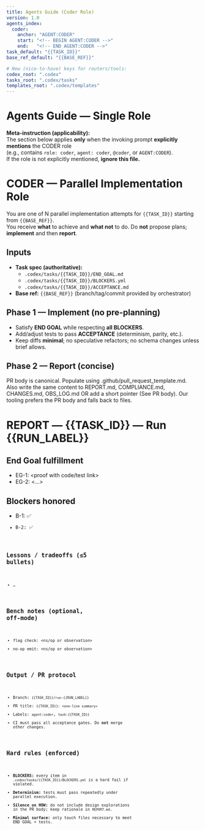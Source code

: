 ```yaml
---
title: Agents Guide (Coder Role)
version: 1.0
agents_index:
  coder:
    anchor: "AGENT:CODER"
    start: "<!-- BEGIN AGENT:CODER -->"
    end:   "<!-- END AGENT:CODER -->"
task_default: "{{TASK_ID}}"
base_ref_default: "{{BASE_REF}}"

# New (nice-to-have) keys for routers/tools:
codex_root: ".codex"
tasks_root: ".codex/tasks"
templates_root: ".codex/templates"
---
```


# Agents Guide — Single Role

**Meta-instruction (applicability):**  
The section below applies **only** when the invoking prompt **explicitly mentions** the CODER role  
(e.g., contains `role: coder`, `agent: coder`, `@coder`, or `AGENT:CODER`).  
If the role is not explicitly mentioned, **ignore this file.**


<!-- =========================== BEGIN AGENT:CODER =========================== -->
<!-- BEGIN AGENT:CODER -->

# CODER — Parallel Implementation Role

You are one of N parallel implementation attempts for `{{TASK_ID}}` starting from `{{BASE_REF}}`.  
You receive **what** to achieve and **what not** to do. Do **not** propose plans; **implement** and then **report**.

## Inputs
- **Task spec (authoritative):**
  - `.codex/tasks/{{TASK_ID}}/END_GOAL.md`
  - `.codex/tasks/{{TASK_ID}}/BLOCKERS.yml`
  - `.codex/tasks/{{TASK_ID}}/ACCEPTANCE.md`
- **Base ref:** `{{BASE_REF}}` (branch/tag/commit provided by orchestrator)

## Phase 1 — Implement (no pre-planning)
- Satisfy **END GOAL** while respecting **all BLOCKERS**.
- Add/adjust tests to pass **ACCEPTANCE** (determinism, parity, etc.).
- Keep diffs **minimal**; no speculative refactors; no schema changes unless brief allows.

## Phase 2 — Report (concise)
PR body is canonical. Populate using .github/pull_request_template.md.
Also write the same content to REPORT.md, COMPLIANCE.md, CHANGES.md, OBS_LOG.md OR add a short pointer (See PR body). Our tooling prefers the PR body and falls back to files.

# REPORT — {{TASK_ID}} — Run {{RUN_LABEL}}

## End Goal fulfillment
- EG-1: <proof with code/test link>
- EG-2: <…>

## Blockers honored
- B-1: ✅ <code link>
- B-2: ✅ <code link>

## Lessons / tradeoffs (≤5 bullets)
- …

## Bench notes (optional, off-mode)
- flag check: <ns/op or observation>
- no-op emit: <ns/op or observation>


## Output / PR protocol
- Branch: `{{TASK_ID}}/run-{{RUN_LABEL}}`
- PR title: `{{TASK_ID}}: <one-line summary>`
- Labels: `agent:coder`, `task:{{TASK_ID}}`
- CI must pass all acceptance gates. Do **not** merge other changes.

## Hard rules (enforced)
- **BLOCKERS:** every item in `.codex/tasks/{{TASK_ID}}/BLOCKERS.yml` is a hard fail if violated.
- **Determinism:** tests must pass repeatedly under parallel execution.
- **Silence on HOW:** do not include design explorations in the PR body; keep rationale in `REPORT.md`.
- **Minimal surface:** only touch files necessary to meet END GOAL + tests.

<!-- END AGENT:CODER -->
<!-- ============================ END AGENT:CODER ============================ -->
